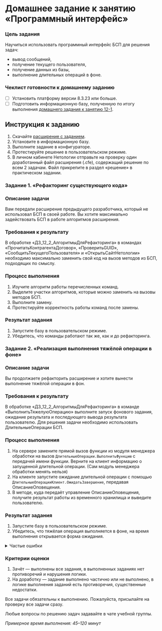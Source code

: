 # Домашнее задание к занятию «Программный интерфейс»

### Цель задания

Научиться использовать программный интерфейс БСП для решения задач:
- вывод сообщений,
- получение текущего пользователя,
- получение данных из базы,
- выполнение длительных операций в фоне.

### Чеклист готовности к домашнему заданию

- [ ] Установить платформу версии 8.3.23 или больше.
- [ ] Подготовить информационную базу, полученную по итогу выполнения [домашнего задания к занятию 12-1](homework-12-1.md).

## Инструкция к заданию

1. Скачайте [расширение с заданием](homework-12-2.cfe).
2. Установите в информационную базу.
3. Выполните задание в конфигураторе.
4. Протестируйте решение в пользовательском режиме.
5. В личном кабинете Нетологии отправьте на проверку один доработанный файл расширения (.cfe), содержащий решение по всем 2 задачам. Файл прикрепите в раздел «решение» в практическом задании.

### Задание 1. «Рефакторинг существующего кода»

### Описание задачи
Вам передали расширение предыдущего разработчика, который не использовал БСП в своей работе. Вы хотите максимально задействовать БСП в работе алгоритмов расширения.

### Требования к результату
В обработке «ДЗ_12_2_АлгоритмыДляРефакторинга» в командах «ПрочитатьКонтрагентаДоговор», «ПроверитьGUID», «СообщитьТекущегоПользователя» и «ОткрытьСайтНетологии» необходимо максимально заменить свой код на вызов методов из БСП, подходящих по смыслу.

### Процесс выполнения
1. Изучите алгоритм работы перечисленных команд.
2. Выделите участки алгоритмов, которые можно заменить на вызовы методов БСП.
3. Выполните замену.
4. Протестируйте корректность работы команд после замены.

### Результат задания
1. Запустите базу в пользовательском режиме.
2. Убедитесь, что команды работают так же, как и до рефакторинга.

### Задание 2. «Реализация выполнения тяжёлой операции в фоне»

### Описание задачи
Вы продолжаете рефакторить расширение и хотите вынести выполнение тяжёлой операции в фон.

### Требования к результату
В обработке «ДЗ_12_2_АлгоритмыДляРефакторинга» в команде «ВыполнитьТяжелуюОперацию» выполните запуск фонового задания, ожидание результата и последующего вывода результата пользователю. Для решения задачи необходимо использовать ДлительныеОперации БСП.

### Процесс выполнения
1. На сервере замените прямой вызов функции из модуля менеджера обработки на вызов `ДлительныеОперации.ВыполнитьФункцию` с передачей имени функции. Верните на клиент информацию о запущенной длительной операции. (Сам модуль менеджера обработки менять нельзя)
2. На клиенте запустите ожидание длительной операции с помощью `ДлительныеОперацииКлиент.ОжидатьЗавершение`, передавая ОписаниеОповещения.
3. В методе, куда передаёт управление ОписаниеОповещения, получите результат работы из временного хранилища и выведите пользователю.

### Результат задания
1. Запустите базу в пользовательском режиме.
2. Убедитесь, что тяжёлая операция выполняется в фоне, на время выполнения открывается форма ожидания.

<details>
  <summary>Частые ошибки</summary>
  
  1. Для проверки уникального идентификатора, в БСП есть специальный метод. Оставлять конструкцию Попытка-Исключение - не верно
  2. Переменные и результат функций с типом Булево в условиях не сравнивают с "Истина".
  3. Все сообщения следует выводить методами БСП.
  4. Рефакторинг (исправление, оптимизация) программного кода не должен приводить к изменению результата работы для пользователя, т.е. если раньше результат тяжелой функции выводился таким сообщением "Результат тяжелой операции: %1", то и после ваших доработок, должен выводиться так же.
  5. В `ПрочитатьКонтрагентаДоговорНаСервере` - следует использовать метод, который за один вызов вернет несколько свойств.

</details>

### Критерии оценки

1. Зачёт — выполнены все задания, в выполненных заданиях нет противоречий и нарушения логики. 
2. На доработку — задание выполнено частично или не выполнено, в логике выполнения заданий есть противоречия, существенные недостатки.

Все задачи обязательны к выполнению. Пожалуйста, присылайте на проверку все задачи сразу.

Любые вопросы по решению задач задавайте в чате учебной группы.

*Примерное время выполнения: 45–120 минут*
